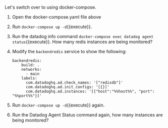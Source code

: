 Let's switch over to using docker-compose.

1.  Open the docker-compose.yaml file above
2.  Run `docker-compose up -d`{{execute}}.
3.  Run the datadog info command `docker-compose exec datadog agent status`{{execute}}. How many redis instances are being monitored?
4.  Modify the `backendredis` service to show the following:

    <pre><code class=yaml>backendredis:
        build: .
        networks:
          - main
        labels:
          com.datadoghq.ad.check_names: '["redisdb"]'
          com.datadoghq.ad.init_configs: '[{}]'
          com.datadoghq.ad.instances: '[{"host":"%%host%%", "port": "%%port%%"}]'
    </code></pre>

5.  Run `docker-compose up -d`{{execute}} again. 
6.  Run the Datadog Agent Status command again, how many instances are being monitored?
